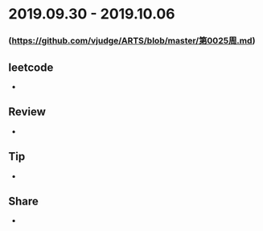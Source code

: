 # 2019.09.30 - 2019.10.06
### (https://github.com/vjudge/ARTS/blob/master/第0025周.md)

## leetcode
*

## Review
*

## Tip
*

## Share
*
